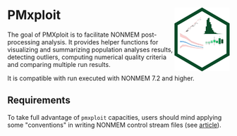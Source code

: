 
<!-- README.md is generated from README.Rmd. Please edit that file -->
PMxploit <img id="logo" src="pkgdown/pmxploit.svg" alt="pmxploit" width="125px" align="right" />
================================================================================================

The goal of PMXploit is to facilitate NONMEM post-processing analysis. It provides helper functions for visualizing and summarizing population analyses results, detecting outliers, computing numerical quality criteria and comparing multiple run results.

It is compatible with run executed with NONMEM 7.2 and higher.

Requirements
------------

To take full advantage of `pmxploit` capacities, users should mind applying some "conventions" in writing NONMEM control stream files (see [article](articles/nonmem_requirements.html)).

